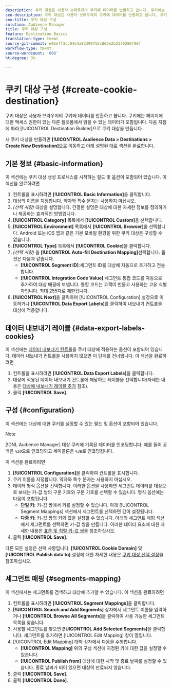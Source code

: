 ```yaml
---
description: 쿠키 대상은 사용자 브라우저의 쿠키에 데이터를 반환하고 씁니다. 쿠키에는 페이지에 대한 액세스 권한이 있는 다른 플랫폼에서 읽을 수 있는 데이터가 포함됩니다. 다음 지침에 따라 [!UICONTROL Destination Builder]으로 쿠키 대상을 만듭니다.
seo-description: 쿠키 대상은 사용자 브라우저의 쿠키에 데이터를 반환하고 씁니다. 쿠키에는 페이지에 대한 액세스 권한이 있는 다른 플랫폼에서 읽을 수 있는 데이터가 포함됩니다. 다음 지침에 따라 [!UICONTROL Destination Builder]으로 쿠키 대상을 만듭니다.
seo-title: 쿠키 대상 구성
solution: Audience Manager
title: 쿠키 대상 구성
feature: Destination Basics
translation-type: tm+mt
source-git-commit: e05eff3cc04e4a82399752c862e2b2370286f96f
workflow-type: tm+mt
source-wordcount: '608'
ht-degree: 3%

---
```



# 쿠키 대상 구성 {#create-cookie-destination}

쿠키 대상은 사용자 브라우저의 쿠키에 데이터를 반환하고 씁니다. 쿠키에는 페이지에 대한 액세스 권한이 있는 다른 플랫폼에서 읽을 수 있는 데이터가 포함됩니다. 다음 지침에 따라 [!UICONTROL Destination Builder]으로 쿠키 대상을 만듭니다.

<!-- create-cookie-destination.xml -->

새 쿠키 대상을 만들려면 **[!UICONTROL Audience Data > Destinations > Create New Destination]**&#x200B;으로 이동하고 아래 설명된 대로 섹션을 완료합니다.

## 기본 정보 {#basic-information}

이 섹션에는 쿠키 대상 생성 프로세스를 시작하는 필드 및 옵션이 포함되어 있습니다. 이 섹션을 완료하려면

1. 컨트롤을 표시하려면 **[!UICONTROL Basic Information]**&#x200B;을 클릭합니다.
2. 대상의 이름을 지정합니다. 약자와 특수 문자는 사용하지 마십시오.
3. *(선택 사항)* 대상을 설명합니다. 간결한 설명은 대상에 대한 자세한 정보를 정의하거나 제공하는 효과적인 방법입니다.
4. **[!UICONTROL Category]** 목록에서 **[!UICONTROL Custom]**&#x200B;을 선택합니다.
5. **[!UICONTROL Environment]** 목록에서 **[!UICONTROL Browser]**&#x200B;을 선택합니다. Android 또는 iOS 앱과 같은 기본 모바일 환경을 위한 쿠키 대상은 구성할 수 없습니다.
6. **[!UICONTROL Type]** 목록에서 **[!UICONTROL Cookie]**&#x200B;을 클릭합니다.
7. *(선택 사항)* 을  **[!UICONTROL Auto-fill Destination Mapping]**&#x200B;선택합니다. 옵션은 다음과 같습니다.
   * **[!UICONTROL Segment ID]**:세그먼트 ID를 대상에 자동으로 추가하고 전송합니다.
   * **[!UICONTROL Integration Code Value]**:세그먼트 통합 코드를 자동으로 추가하여 대상 매핑에 보냅니다. 통합 코드는 고객이 만들고 사용하는 고유 식별자입니다. 최대 255자로 제한됩니다.
8. **[!UICONTROL Next]**&#x200B;을 클릭하여 [!UICONTROL Configuration] 설정으로 이동하거나 **[!UICONTROL Data Export Labels]**&#x200B;를 클릭하여 내보내기 컨트롤을 대상에 적용합니다.

## 데이터 내보내기 레이블 {#data-export-labels-cookies}

이 섹션에는 [데이터 내보내기 컨트롤](../../features/data-export-controls.md)을 쿠키 대상에 적용하는 옵션이 포함되어 있습니다. 데이터 내보내기 컨트롤을 사용하지 않으면 이 단계를 건너뜁니다. 이 섹션을 완료하려면

1. 컨트롤을 표시하려면 **[!UICONTROL Data Export Labels]**&#x200B;을 클릭합니다.
2. 대상에 적용된 데이터 내보내기 컨트롤에 해당하는 레이블을 선택합니다(자세한 내용은 [대상에 내보내기 레이블 추가](/help/using/features/destinations/add-data-export-labels.md) 참조).
3. 클릭 **[!UICONTROL Save]**.

## 구성 {#configuration}

이 섹션에는 대상에 대한 쿠키를 설정할 수 있는 필드 및 옵션이 포함되어 있습니다.

>[!NOTE]
>
>[!DNL Audience Manager] 대상 쿠키에 기록된 데이터를 인코딩합니다. 예를 들어 공백은 `%20`으로 인코딩되고 세미콜론은 `%3B`로 인코딩됩니다.

이 섹션을 완료하려면

1. **[!UICONTROL Configuration]**&#x200B;을 클릭하여 컨트롤을 표시합니다.
1. 쿠키 이름을 지정합니다. 약자와 특수 문자는 사용하지 마십시오.
1. 데이터 형식 옵션을 선택합니다. 이러한 옵션을 사용하면 세그먼트 데이터를 대상으로 보내는 키-값 쌍의 구분 기호와 구분 기호를 선택할 수 있습니다. 형식 옵션에는 다음이 포함됩니다.
   * **단일 키:** 키-값 쌍에서 키를 설정할 수 있습니다. 아래 [!UICONTROL Segment Mappings] 섹션에서 세그먼트를 선택하면 값이 설정됩니다.
   * **다중 키:** 키-값 쌍의 키와 값을 설정할 수 있습니다. 아래의 세그먼트 매핑 섹션에서 세그먼트를 선택하면 키-값 쌍을 만듭니다.
이러한 데이터 요소에 대한 자세한 내용은 [표준 및 직렬 키-값 쌍](../../features/destinations/key-value-pairs.md)을 참조하십시오.
1. 클릭 **[!UICONTROL Save]**.

다른 모든 설정은 선택 사항입니다. **[!UICONTROL Cookie Domain]** 및 **[!UICONTROL Publish data to]** 설정에 대한 자세한 내용은 [쿠키 대상 선택 설정](/help/using/features/destinations/cookie-destination-options.md)을 참조하십시오.

## 세그먼트 매핑 {#segments-mapping}

이 섹션에서는 세그먼트를 검색하고 대상에 추가할 수 있습니다. 이 섹션을 완료하려면

1. 컨트롤을 표시하려면 **[!UICONTROL Segment Mappings]**&#x200B;을 클릭합니다.
1. **[!UICONTROL Search and Add Segments]** 상자에서 세그먼트 이름을 입력하거나 **[!UICONTROL Browse All Segments]**&#x200B;을 클릭하여 사용 가능한 세그먼트 목록을 찾습니다.
1. 사용할 세그먼트를 찾으면 **[!UICONTROL Add Selected Segments]**&#x200B;을 클릭합니다. 세그먼트를 추가하면 [!UICONTROL Edit Mapping] 창이 열립니다.
1. [!UICONTROL Edit Mapping] 대화 상자에서 다음을 수행합니다.
   * **[!UICONTROL Mapping]** 위의 구성 섹션에 지정된 키에 대한 값을 설정할 수 있습니다.
   * **[!UICONTROL Publish from]** 대상에 대한 시작 및 종료 날짜를 설정할 수 있습니다. 종료 날짜가 비어 있으면 대상이 만료되지 않습니다.
1. 클릭 **[!UICONTROL Save]**.
1. 클릭 **[!UICONTROL Done]**.